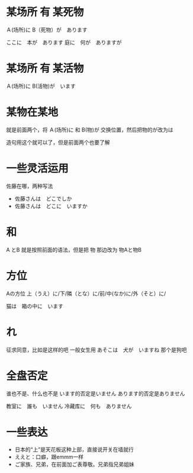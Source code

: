 # 某场所 有 某死物

Ａ(场所)に   B（死物）が　あります

 ここに　本が　あります
庭に　何が　ありますが

# 某场所 有 某活物
Ａ(场所)に   B(活物)が　います

# 某物在某地
就是前面两个，将 Ａ(场所)に 和 B(物)が 交换位置，然后把物的が改为は

造句用这个就可以了，但是前面两个也要了解

# 一些灵活运用
佐藤在哪，两种写法
- 佐藤さんは　どこでしか　
- 佐藤さんは　どこに　いますか


# 和
A とB
就是按照前面的语法，但是把 物 那边改为 物Aと物B

# 方位
Aの方位
上（うえ）に/下/隣（とな）に/前/中(なか)に/外（そと）に/

猫は　箱の中に　います

# れ
征求同意，比如是这样的吧
一般女生用
あそこは　犬が　いますね 那个是狗吧

# 全盘否定
谁也不是、什么也不是
います的否定是いません
あります的否定是ありません



教室に　誰も　いません
冷藏库に　何も　ありません


# 一些表达
- 日本的“上”是天花板这种上部，直接说开关在墙就行
- ええと：口癖，跟emmm一样
- ご家族、兄弟，在前面加ご表尊敬。兄弟指兄弟姐妹

